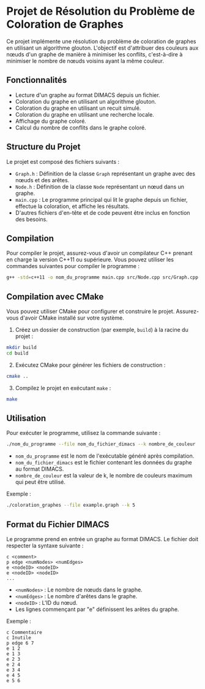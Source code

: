# Projet de Résolution du Problème de Coloration de Graphes

Ce projet implémente une résolution du problème de coloration de graphes en utilisant un algorithme glouton. L'objectif est d'attribuer des couleurs aux nœuds d'un graphe de manière à minimiser les conflits, c'est-à-dire à minimiser le nombre de nœuds voisins ayant la même couleur.

## Fonctionnalités

- Lecture d'un graphe au format DIMACS depuis un fichier.
- Coloration du graphe en utilisant un algorithme glouton.
- Coloration du graphe en utilisant un recuit simulé.
- Coloration du graphe en utilisant une recherche locale.
- Affichage du graphe coloré.
- Calcul du nombre de conflits dans le graphe coloré.

## Structure du Projet

Le projet est composé des fichiers suivants :

- `Graph.h` : Définition de la classe `Graph` représentant un graphe avec des nœuds et des arêtes.
- `Node.h` : Définition de la classe `Node` représentant un nœud dans un graphe.
- `main.cpp` : Le programme principal qui lit le graphe depuis un fichier, effectue la coloration, et affiche les résultats.
- D'autres fichiers d'en-tête et de code peuvent être inclus en fonction des besoins.

## Compilation

Pour compiler le projet, assurez-vous d'avoir un compilateur C++ prenant en charge la version C++11 ou supérieure. Vous pouvez utiliser les commandes suivantes pour compiler le programme :

```sh
g++ -std=c++11 -o nom_du_programme main.cpp src/Node.cpp src/Graph.cpp
```

## Compilation avec CMake

Vous pouvez utiliser CMake pour configurer et construire le projet. Assurez-vous d'avoir CMake installé sur votre système.

1. Créez un dossier de construction (par exemple, `build`) à la racine du projet :
```bash
mkdir build
cd build
```


2. Exécutez CMake pour générer les fichiers de construction :
```bash
cmake ..
```


3. Compilez le projet en exécutant `make` :
```bash
make
```

## Utilisation

Pour exécuter le programme, utilisez la commande suivante :
```bash
./nom_du_programme --file nom_du_fichier_dimacs --k nombre_de_couleur
```

- `nom_du_programme` est le nom de l'exécutable généré après compilation.
- `nom_du_fichier_dimacs` est le fichier contenant les données du graphe au format DIMACS.
- `nombre_de_couleur` est la valeur de k, le nombre de couleurs maximum qui peut être utilisé.

Exemple :
```bash
./coloration_graphes --file example.graph --k 5
```

## Format du Fichier DIMACS

Le programme prend en entrée un graphe au format DIMACS. Le fichier doit respecter la syntaxe suivante :

```
c <comment>
p edge <numNodes> <numEdges>
e <nodeID> <nodeID>
e <nodeID> <nodeID>
...
```


- `<numNodes>` : Le nombre de nœuds dans le graphe.
- `<numEdges>` : Le nombre d'arêtes dans le graphe.
- `<nodeID>` : L'ID du nœud.
- Les lignes commençant par "e" définissent les arêtes du graphe.

Exemple :

```
c Commentaire 
c Inutile
p edge 6 7
e 1 2
e 1 3
e 2 3
e 2 4
e 3 4
e 4 5
e 5 6
```

